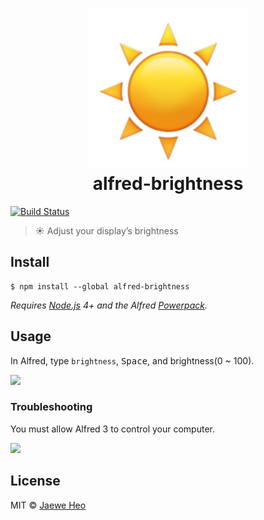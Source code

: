 # <div align="center"><img src="./icon.png" width=256><br>alfred-brightness</div>

[![Build Status](https://travis-ci.org/importre/alfred-brightness.svg?branch=master)](https://travis-ci.org/importre/alfred-brightness)

> :sunny: Adjust your display’s brightness


## Install

```
$ npm install --global alfred-brightness
```

*Requires [Node.js](https://nodejs.org) 4+ and the Alfred [Powerpack](https://www.alfredapp.com/powerpack/).*


## Usage

In Alfred, type `brightness`, <kbd>Space</kbd>, and brightness(0 ~ 100).

![](https://user-images.githubusercontent.com/1744446/28150899-828e2fec-67d2-11e7-8b8c-9f10d3a94197.png)


### Troubleshooting

You must allow Alfred 3 to control your computer.

![](https://cloud.githubusercontent.com/assets/1744446/21987303/583a4a7c-dc46-11e6-8523-dbd76fa4b71c.png)


## License

MIT © [Jaewe Heo](http://importre.com)

